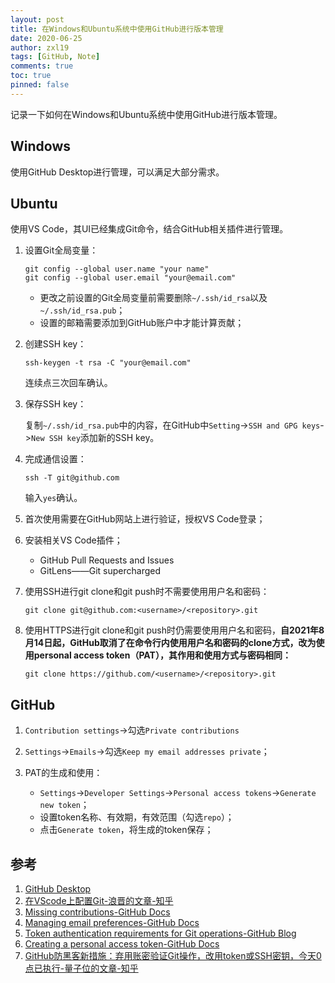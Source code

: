 ```yaml
---
layout: post
title: 在Windows和Ubuntu系统中使用GitHub进行版本管理
date: 2020-06-25
author: zxl19
tags: [GitHub, Note]
comments: true
toc: true
pinned: false
---
```


记录一下如何在Windows和Ubuntu系统中使用GitHub进行版本管理。

<!-- more -->

## Windows

使用GitHub Desktop进行管理，可以满足大部分需求。

## Ubuntu

使用VS Code，其UI已经集成Git命令，结合GitHub相关插件进行管理。

1. 设置Git全局变量：

    ```shell
    git config --global user.name "your name"
    git config --global user.email "your@email.com"
    ```

    - 更改之前设置的Git全局变量前需要删除`~/.ssh/id_rsa`以及`~/.ssh/id_rsa.pub`；
    - 设置的邮箱需要添加到GitHub账户中才能计算贡献；

2. 创建SSH key：

    ```shell
    ssh-keygen -t rsa -C "your@email.com"
    ```

    连续点三次回车确认。

3. 保存SSH key：

    复制`~/.ssh/id_rsa.pub`中的内容，在GitHub中`Setting`->`SSH and GPG keys`->`New SSH key`添加新的SSH key。

4. 完成通信设置：

    ```shell
    ssh -T git@github.com
    ```

    输入`yes`确认。

5. 首次使用需要在GitHub网站上进行验证，授权VS Code登录；
6. 安装相关VS Code插件；

    - GitHub Pull Requests and Issues
    - GitLens——Git supercharged

7. 使用SSH进行git clone和git push时不需要使用用户名和密码：

    ```shell
    git clone git@github.com:<username>/<repository>.git
    ```

8. 使用HTTPS进行git clone和git push时仍需要使用用户名和密码，**自2021年8月14日起，GitHub取消了在命令行内使用用户名和密码的clone方式，改为使用personal access token（PAT），其作用和使用方式与密码相同：**

    ```shell
    git clone https://github.com/<username>/<repository>.git
    ```

## GitHub

1. `Contribution settings`->勾选`Private contributions`
2. `Settings`->`Emails`->勾选`Keep my email addresses private`；
3. PAT的生成和使用：

    - `Settings`->`Developer Settings`->`Personal access tokens`->`Generate new token`；
    - 设置token名称、有效期，有效范围（勾选`repo`）；
    - 点击`Generate token`，将生成的token保存；

## 参考

1. [GitHub Desktop](https://desktop.github.com/)
2. [在VScode上配置Git-浪晋的文章-知乎](https://zhuanlan.zhihu.com/p/31417255)
3. [Missing contributions-GitHub Docs](https://docs.github.com/en/account-and-profile/setting-up-and-managing-your-github-profile/managing-contribution-settings-on-your-profile/why-are-my-contributions-not-showing-up-on-my-profile)
4. [Managing email preferences-GitHub Docs](https://docs.github.com/en/account-and-profile/setting-up-and-managing-your-personal-account-on-github/managing-email-preferences)
5. [Token authentication requirements for Git operations-GitHub Blog](https://github.blog/2020-12-15-token-authentication-requirements-for-git-operations/)
6. [Creating a personal access token-GitHub Docs](https://docs.github.com/en/authentication/keeping-your-account-and-data-secure/creating-a-personal-access-token)
7. [GitHub防黑客新措施：弃用账密验证Git操作，改用token或SSH密钥，今天0点已执行-量子位的文章-知乎](https://zhuanlan.zhihu.com/p/399759963)
